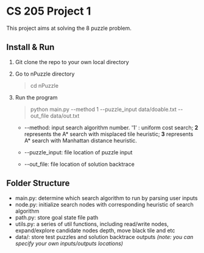 # CS 205 Project 1
This project aims at solving the 8 puzzle problem. 

## Install & Run
1. Git clone the repo to your own local directory 

2. Go to nPuzzle directory

   > cd nPuzzle
   
3. Run the program
   
   > python main.py --method 1 --puzzle_input data/doable.txt --out_file data/out.txt
   
   
   - --method: input search algorithm number. '1' : uniform cost search; **2** represents the A* search with misplaced tile heuristic; **3** represents A* search with Manhattan distance heuristic. 
   
   - --puzzle_input: file location of puzzle input
   
   - --out_file: file location of solution backtrace

## Folder Structure


* main.py:  determine which search algorithm to run by parsing user inputs
* node.py:  initialize search nodes with corresponding heuristic of search algorithm
* path.py:  store goal state file path
* utils.py:  a series of util functions, including read/write nodes, expand/explore candidate nodes depth, move black tile and etc
* data/:   store test puzzles and solution backtrace outputs *(note: you can specify your own inputs/outputs locations)*
   
   
